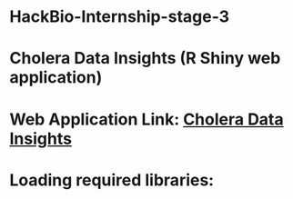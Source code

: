 # HackBio-Internship-stage-3
# Cholera Data Insights (R Shiny web application)
# Web Application Link: [Cholera Data Insights](https://choleradatainsights.shinyapps.io/solve/)
# Loading required libraries:
